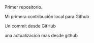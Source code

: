 Primer repositorio.


Mi primera contribución local para Github

Un commit desde GitHub

una actualizacion mas desde github
